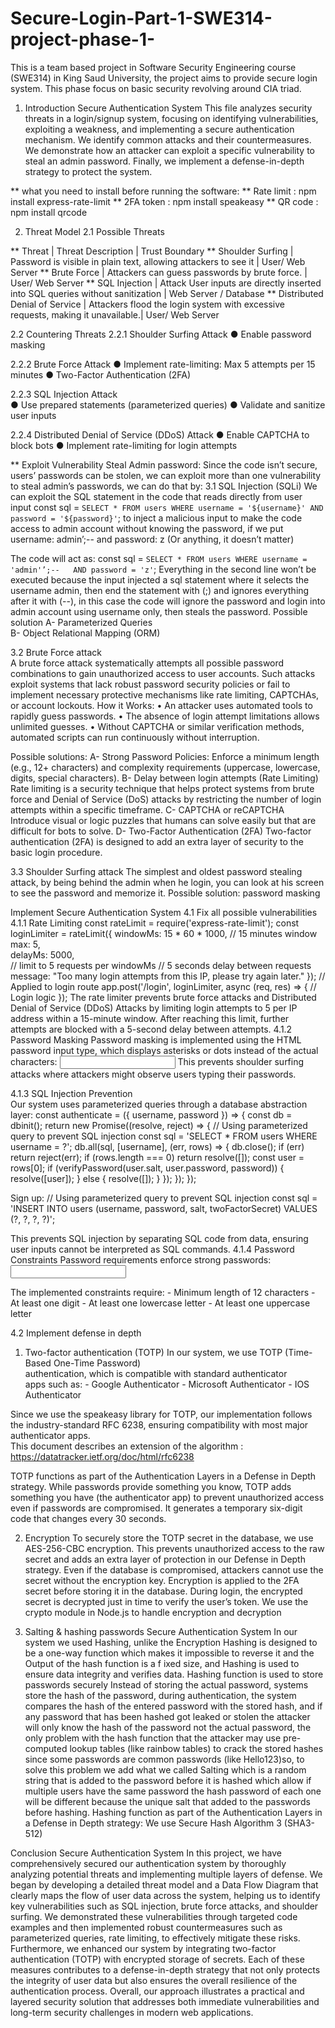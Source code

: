 # Secure-Login-Part-1-SWE314-project-phase-1-
This is a team based project in Software Security Engineering course (SWE314) in King Saud University, the project aims to provide secure login system.
This phase focus on basic security revolving around CIA triad.

1. Introduction 
Secure Authentication System 
This file analyzes security threats in a login/signup system, focusing on 
identifying vulnerabilities, exploiting a weakness, and implementing a 
secure authentication mechanism. We identify common attacks and their 
countermeasures. We demonstrate how an attacker can exploit a specific 
vulnerability to steal an admin password. Finally, we implement a 
defense-in-depth strategy to protect the system. 

** what you need to install before running the software:
** Rate limit : npm install express-rate-limit
** 2FA token  : npm install speakeasy
** QR code    : npm install qrcode

2. Threat Model
2.1 Possible Threats 
 
** Threat | Threat Description | Trust Boundary 
** Shoulder Surfing | Password is visible in plain text, 
allowing attackers to see it | User/ Web Server 
** Brute Force | Attackers can guess passwords by 
brute force. | User/ Web Server 
** SQL Injection | Attack User inputs are directly inserted into 
SQL queries without sanitization | Web Server / Database 
** Distributed Denial of Service | Attackers flood the login system with 
excessive requests, making it 
unavailable.| User/ Web Server

2.2 Countering Threats 
2.2.1 Shoulder Surfing Attack 
● Enable password masking 
 
 2.2.2 Brute Force Attack 
● Implement rate-limiting: Max 5 attempts per 15 minutes 
● Two-Factor Authentication (2FA) 
 
 2.2.3 SQL Injection Attack  
● Use prepared statements (parameterized queries) 
● Validate and sanitize user inputs 
 
 
 2.2.4 Distributed Denial of Service (DDoS) Attack 
● Enable CAPTCHA to block bots 
● Implement rate-limiting for login attempts 

** Exploit Vulnerability 
Steal Admin password:
 Since the code isn’t secure, users’ passwords can be stolen, we can exploit more than one
 vulnerability to steal admin’s passwords, we can do that by:
 3.1 SQL Injection (SQLi) 
We can exploit the SQL statement in the code that reads directly from user input
 const sql = `SELECT * FROM users WHERE username = '${username}' AND 
password = '${password}'`; 
to inject a malicious input to make the code access to admin account without knowing the
 password, if we put username: admin’;-- and password: z (Or anything, it doesn’t matter)

 The code will act as: 
const sql = `SELECT * FROM users WHERE username = 'admin'’;--  
AND password = 'z'`; 
Everything in the second line won’t be executed because the input injected a sql statement where 
it selects the username admin, then end the statement with (;) and ignores everything after it with 
(--), in this case the code will ignore the password and login into admin account using username 
only, then steals the password. 
Possible solution
 A- Parameterized Queries      
B- Object Relational Mapping (ORM)

3.2 Brute Force attack  
A brute force attack systematically attempts all possible password combinations to gain 
unauthorized access to user accounts. Such attacks exploit systems that lack robust password 
security policies or fail to implement necessary protective mechanisms like rate limiting, 
CAPTCHAs, or account lockouts. 
How it Works: 
• An attacker uses automated tools to rapidly guess passwords. 
• The absence of login attempt limitations allows unlimited guesses. 
• Without CAPTCHA or similar verification methods, automated scripts can run continuously 
without interruption. 

Possible solutions: 
A- Strong Password Policies: Enforce a minimum length (e.g., 12+ characters) and complexity 
requirements (uppercase, lowercase, digits, special characters). 
B- Delay between login attempts (Rate Limiting) 
Rate limiting is a security technique that helps protect systems from brute force and Denial of 
Service (DoS) attacks by restricting the number of login attempts within a specific timeframe. 
C- CAPTCHA or reCAPTCHA 
Introduce visual or logic puzzles that humans can solve easily but that are difficult for bots to 
solve. 
D- Two-Factor Authentication (2FA) 
Two-factor authentication (2FA) is designed to add an extra layer of security to the basic login 
procedure.

3.3 Shoulder Surfing attack 
The simplest and oldest password stealing attack, by being behind the admin when he 
login, you can look at his screen to see the password and memorize it.
Possible solution: password masking

Implement Secure Authentication System 
4.1 Fix all possible vulnerabilities 
4.1.1 Rate Limiting 
const rateLimit = require('express-rate-limit'); 
const loginLimiter = rateLimit({ 
windowMs: 15 * 60 * 1000, // 15 minutes window 
max: 5,                   
delayMs: 5000,            
// limit to 5 requests per windowMs 
// 5 seconds delay between requests 
message: "Too many login attempts from this IP, please try again later." 
}); 
// Applied to login route 
app.post('/login', loginLimiter, async (req, res) => { 
// Login logic 
}); 
The rate limiter prevents brute force attacks and Distributed Denial of Service (DDoS) Attacks 
by limiting login attempts to 5 per IP address within a 15-minute window. After reaching this 
limit, further attempts are blocked with a 5-second delay between attempts. 
4.1.2 Password Masking 
Password masking is implemented using the HTML password input type, which displays 
asterisks or dots instead of the actual characters: 
<input type="password" id="password" name="password" required> 
This prevents shoulder surfing attacks where attackers might observe users typing their 
passwords.

4.1.3 SQL Injection Prevention  
Our system uses parameterized queries through a database abstraction layer: 
 const authenticate = ({ username, password }) => {
 const db = dbinit();
 return new Promise((resolve, reject) => {
 // Using parameterized query to prevent SQL injection
 const sql = 'SELECT * FROM users WHERE username = ?';
 db.all(sql, [username], (err, rows) => {
 db.close();
 if (err) return reject(err);
 if (rows.length === 0) return resolve([]);
 const user = rows[0];
 if (verifyPassword(user.salt, user.password, password)) {
 resolve([user]);
 } else {
 resolve([]);
 }
 });
 });
 });

 Sign up: 
  // Using parameterized query to prevent SQL injection
  const sql = 'INSERT INTO users (username, password, salt, twoFactorSecret) VALUES (?, ?, ?, ?)';

   This prevents SQL injection by separating SQL code from data, ensuring user inputs cannot be 
interpreted as SQL commands. 
4.1.4 Password Constraints 
Password requirements enforce strong passwords:
  <input type="password"
  title="Must contain at least one number, one uppercase and lowercase letter, and at 
  least 12 or more characters"
  id="password"
  name="password"
  required
  pattern="(?=.*\d) (?=.*[a-z])(?=.*[A-Z]).{12,}">

  The implemented constraints require: - Minimum length of 12 characters - At least one digit - At least one lowercase letter - At least one uppercase letter

  4.2 Implement defense in depth 
1. Two-factor authentication (TOTP) 
In our system, we use TOTP (Time-Based One-Time Password)  
authentication, which is compatible with standard authenticator  
apps such as: - Google Authenticator - Microsoft Authenticator - IOS Authenticator 
 
Since we use the speakeasy library for TOTP, our implementation follows the 
industry-standard RFC 6238, ensuring compatibility with most major  
authenticator apps.  
This document describes an extension of the algorithm : 
https://datatracker.ietf.org/doc/html/rfc6238 
 
TOTP functions as part of the Authentication Layers in a Defense in Depth strategy. 
While passwords provide something you know, TOTP adds something you have (the 
authenticator app) to prevent unauthorized access even if passwords are compromised. It 
generates a temporary six-digit code that changes every 30 seconds.



2. Encryption 
To securely store the TOTP secret in the database, we use AES-256-CBC 
encryption. This prevents unauthorized access to the raw secret and adds an extra layer of 
protection in our Defense in Depth strategy. Even if the database is compromised, 
attackers cannot use the secret without the encryption key. 
Encryption is applied to the 2FA secret before storing it in the database. During login, the 
encrypted secret is decrypted just in time to verify the user’s token. 
We use the crypto module in Node.js to handle encryption and decryption


3. Salting & hashing passwords 
Secure Authentication System 
In our system we used Hashing, unlike the Encryption Hashing is designed to be a 
one-way function which makes it impossible to reverse it and the Output of the hash function is a 
f
 ixed size, and Hashing is used to ensure data integrity and verifies data. 
Hashing function is used to store passwords securely Instead of storing the actual password, 
systems store the hash of the password, during authentication, the system compares the hash of 
the entered password with the stored hash, and if any password that has been hashed got leaked 
or stolen the attacker will only know the hash of the password not the actual password, the only 
problem with the hash function that the attacker may use pre-computed lookup tables (like 
rainbow tables) to crack the stored hashes since some passwords are common passwords (like 
Hello123)so, to solve this problem we add what we called Salting which is a random string that 
is added to the password before it is hashed which allow if multiple users have the same 
password the hash password of each one will be different because the unique salt that added to 
the passwords before hashing. 
Hashing function as part of the Authentication Layers in a Defense in Depth strategy: 
We use Secure Hash Algorithm 3 (SHA3-512)

Conclusion 
Secure Authentication System 
In this project, we have comprehensively secured our authentication system by thoroughly 
analyzing potential threats and implementing multiple layers of defense. We began by developing 
a detailed threat model and a Data Flow Diagram that clearly maps the flow of user data across 
the system, helping us to identify key vulnerabilities such as SQL injection, brute force attacks, 
and shoulder surfing. We demonstrated these vulnerabilities through targeted code examples and 
then implemented robust countermeasures such as parameterized queries, rate limiting, to 
effectively mitigate these risks. 
Furthermore, we enhanced our system by integrating two-factor authentication (TOTP) with 
encrypted storage of secrets. Each of these measures contributes to a defense-in-depth strategy 
that not only protects the integrity of user data but also ensures the overall resilience of the 
authentication process. 
Overall, our approach illustrates a practical and layered security solution that addresses both 
immediate vulnerabilities and long-term security challenges in modern web applications.
